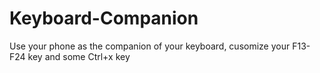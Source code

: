 # Keyboard-Companion
Use your phone as the companion of your keyboard, cusomize your F13-F24 key and some Ctrl+x key
